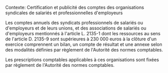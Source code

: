 Contexte: Certification et publicité des comptes des organisations syndicales de salariés et professionnelles d'employeurs

Les comptes annuels des syndicats professionnels de salariés ou d'employeurs et de leurs unions, et des associations de salariés ou d'employeurs mentionnés à l'article L. 2135-1 dont les ressources au sens de l'article D. 2135-9 sont supérieures à 230 000 euros à la clôture d'un exercice comprennent un bilan, un compte de résultat et une annexe selon des modalités définies par règlement de l'Autorité des normes comptables.

Les prescriptions comptables applicables à ces organisations sont fixées par règlement de l'Autorité des normes comptables.